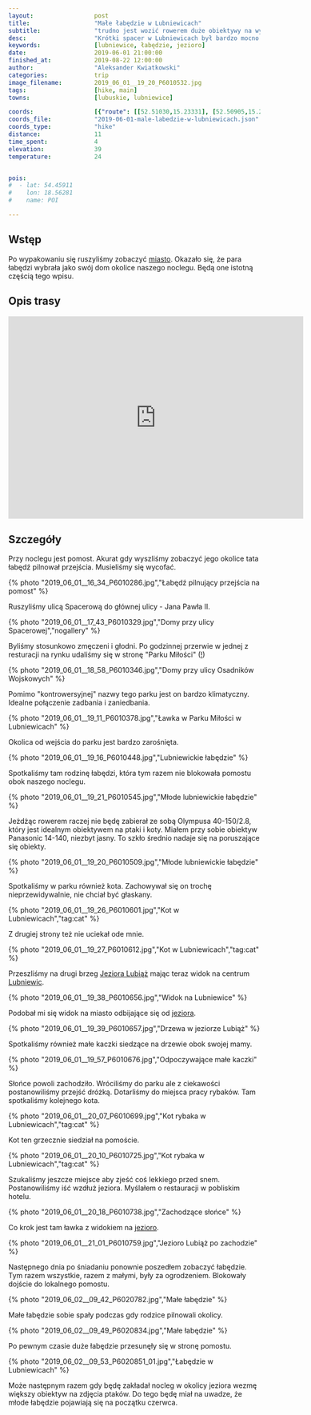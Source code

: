 ```yaml
---
layout:                 post
title:                  "Małe łabędzie w Lubniewicach"
subtitle:               "trudno jest wozić rowerem duże obiektywy na wypadek spotkania z przyrodą"
desc:                   "Krótki spacer w Lubniewicach był bardzo mocno związany z robieniem zdjęć ptakom. Obok naszego noclegi oraz w jeziorze przebywała para łabędzi z małymi. "
keywords:               [lubniewice, łabędzie, jezioro]
date:                   2019-06-01 21:00:00
finished_at:            2019-08-22 12:00:00
author:                 "Aleksander Kwiatkowski"
categories:             trip
image_filename:         2019_06_01__19_20_P6010532.jpg
tags:                   [hike, main]
towns:                  [lubuskie, lubniewice]

coords:                 [{"route": [[52.51030,15.23331], [52.50905,15.24009], [52.51531,15.24859], [52.51709,15.24636]], "type": "hike"}]
coords_file:            "2019-06-01-male-labedzie-w-lubniewicach.json"
coords_type:            "hike"
distance:               11
time_spent:             4
elevation:              39
temperature:            24


pois:
#  - lat: 54.45911
#    lon: 18.56281
#    name: POI

---
```


[gaaay]: https://www.youtube.com/watch?v=ajaZ5fHn1Vs
[wiki-lubniewice]: https://pl.wikipedia.org/wiki/Lubniewice
[wiki-jezioro-lubiaz]: https://pl.wikipedia.org/wiki/Lubi%C4%85%C5%BC_(jezioro)

## Wstęp

Po wypakowaniu się ruszyliśmy zobaczyć [miasto][wiki-lubniewice]. Okazało się,
że para łabędzi wybrała jako swój dom okolice naszego noclegu. Będą
one istotną częścią tego wpisu.

## Opis trasy

<iframe height='405' width='590' frameborder='0' allowtransparency='true' scrolling='no' src='https://www.strava.com/activities/2419751154/embed/561112aca6a5f30ae0c9918459a2fd7605e8b1fe'></iframe>

## Szczegóły

Przy noclegu jest pomost. Akurat gdy wyszliśmy zobaczyć jego okolice tata
łabędź pilnował przejścia. Musieliśmy się wycofać.

{% photo "2019_06_01__16_34_P6010286.jpg","Łabędź pilnujący przejścia na pomost" %}

Ruszyliśmy ulicą Spacerową do głównej ulicy - Jana Pawła II.

{% photo "2019_06_01__17_43_P6010329.jpg","Domy przy ulicy Spacerowej","nogallery" %}

Byliśmy stosunkowo zmęczeni i głodni. Po godzinnej przerwie w jednej
z resturacji na rynku udaliśmy się w stronę "Parku Miłości"
([!][gaaay])

{% photo "2019_06_01__18_58_P6010346.jpg","Domy przy ulicy Osadników Wojskowych" %}

Pomimo "kontrowersyjnej" nazwy tego parku jest on bardzo klimatyczny. Idealne
połączenie zadbania i zaniedbania.

{% photo "2019_06_01__19_11_P6010378.jpg","Ławka w Parku Miłości w Lubniewicach" %}

Okolica od wejścia do parku jest bardzo zarośnięta.

{% photo "2019_06_01__19_16_P6010448.jpg","Lubniewickie łabędzie" %}

Spotkaliśmy tam rodzinę łabędzi, która tym razem nie blokowała pomostu obok
naszego noclegu.

{% photo "2019_06_01__19_21_P6010545.jpg","Młode lubniewickie łabędzie" %}

Jeżdżąc rowerem raczej nie będę zabierał ze sobą Olympusa 40-150/2.8, który
jest idealnym obiektywem na ptaki i koty. Miałem
przy sobie obiektyw Panasonic 14-140, niezbyt jasny. To szkło średnio nadaje się
na poruszające się obiekty.

{% photo "2019_06_01__19_20_P6010509.jpg","Młode lubniewickie łabędzie" %}

Spotkaliśmy w parku również kota. Zachowywał się on trochę nieprzewidywalnie,
nie chciał być głaskany.

{% photo "2019_06_01__19_26_P6010601.jpg","Kot w Lubniewicach","tag:cat" %}

Z drugiej strony też nie uciekał ode mnie.

{% photo "2019_06_01__19_27_P6010612.jpg","Kot w Lubniewicach","tag:cat" %}

Przeszliśmy na drugi brzeg [Jeziora Lubiąż][wiki-jezioro-lubiaz] mając
teraz widok na centrum [Lubniewic][wiki-lubniewice].

{% photo "2019_06_01__19_38_P6010656.jpg","Widok na Lubniewice" %}

Podobał mi się widok na miasto odbijające się od [jeziora][wiki-jezioro-lubiaz].

{% photo "2019_06_01__19_39_P6010657.jpg","Drzewa w jeziorze Lubiąż" %}

Spotkaliśmy również małe kaczki siedzące na drzewie obok swojej mamy.

{% photo "2019_06_01__19_57_P6010676.jpg","Odpoczywające małe kaczki" %}

Słońce powoli zachodziło. Wróciliśmy do parku ale z ciekawości postanowiliśmy
przejść dróżką. Dotarliśmy do miejsca pracy rybaków. Tam spotkaliśmy kolejnego kota.

{% photo "2019_06_01__20_07_P6010699.jpg","Kot rybaka w Lubniewicach","tag:cat" %}

Kot ten grzecznie siedział na pomoście.

{% photo "2019_06_01__20_10_P6010725.jpg","Kot rybaka w Lubniewicach","tag:cat" %}

Szukaliśmy jeszcze miejsce aby zjeść coś lekkiego przed snem. Postanowiliśmy
iść wzdłuż jeziora. Myślałem o restauracji w pobliskim hotelu.

{% photo "2019_06_01__20_18_P6010738.jpg","Zachodzące słońce" %}

Co krok jest tam ławka z widokiem na [jezioro][wiki-jezioro-lubiaz].

{% photo "2019_06_01__21_01_P6010759.jpg","Jezioro Lubiąż po zachodzie" %}

Następnego dnia po śniadaniu ponownie poszedłem zobaczyć łabędzie. Tym razem
wszystkie, razem z małymi, były za ogrodzeniem. Blokowały dojście do
lokalnego pomostu.

{% photo "2019_06_02__09_42_P6020782.jpg","Małe łabędzie" %}

Małe łabędzie sobie spały podczas gdy rodzice pilnowali okolicy.

{% photo "2019_06_02__09_49_P6020834.jpg","Małe łabędzie" %}

Po pewnym czasie duże łabędzie przesunęły się w stronę pomostu.

{% photo "2019_06_02__09_53_P6020851_01.jpg","Łabędzie w Lubniewicach" %}

Może następnym razem gdy będę zakładał nocleg w okolicy jeziora wezmę
większy obiektyw na zdjęcia ptaków. Do tego będę miał na uwadze, że młode łabędzie
pojawiają się na początku czerwca.
